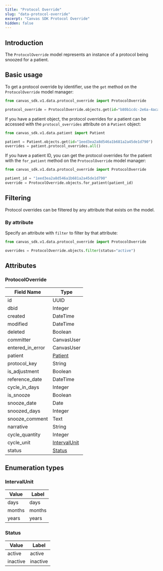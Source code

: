 ```yaml
---
title: "Protocol Override"
slug: "data-protocol-override"
excerpt: "Canvas SDK Protocol Override"
hidden: false
---
```


## Introduction

The `ProtocolOverride` model represents an instance of a protocol being snoozed for a patient.

## Basic usage

To get a protocol override by identifier, use the `get` method on the `ProtocolOverride` model manager:

```python
from canvas_sdk.v1.data.protocol_override import ProtocolOverride

protocol_override = ProtocolOverride.objects.get(id="b80b1cdc-2e6a-4aca-90cc-ebc02e683f35")
```

If you have a patient object, the protocol overrides for a patient can be accessed with the `protocol_overrides` attribute on a `Patient` object:

```python
from canvas_sdk.v1.data.patient import Patient

patient = Patient.objects.get(id="1eed3ea2a8d546a1b681a2a45de1d790")
overrides = patient.protocol_overrides.all()
```

If you have a patient ID, you can get the protocol overrides for the patient with the `for_patient` method on the `ProtocolOverride` model manager:

```python
from canvas_sdk.v1.data.protocol_override import ProtocolOverride

patient_id = "1eed3ea2a8d546a1b681a2a45de1d790"
override = ProtocolOverride.objects.for_patient(patient_id)
```

## Filtering

Protocol overrides can be filtered by any attribute that exists on the model.

### By attribute

Specify an attribute with `filter` to filter by that attribute:

```python
from canvas_sdk.v1.data.protocol_override import ProtocolOverride

overrides = ProtocolOverride.objects.filter(status="active")
```

## Attributes

### ProtocolOverride
| Field Name       | Type                          |
|------------------|-------------------------------|
| id               | UUID                          |
| dbid             | Integer                       |
| created          | DateTime                      |
| modified         | DateTime                      |
| deleted          | Boolean                       |
| committer        | CanvasUser                    |
| entered_in_error | CanvasUser                    |
| patient          | [Patient](/sdk/data-patient/) |
| protocol_key     | String                        |
| is_adjustment    | Boolean                       |
| reference_date   | DateTime                      |
| cycle_in_days    | Integer                       |
| is_snooze        | Boolean                       |
| snooze_date      | Date                          |
| snoozed_days     | Integer                       |
| snooze_comment   | Text                          |
| narrative        | String                        |
| cycle_quantity   | Integer                       |
| cycle_unit       | [IntervalUnit](#intervalunit) |
| status           | [Status](#status)             |

## Enumeration types

### IntervalUnit
| Value  | Label  |
|--------|--------|
| days   | days   |
| months | months |
| years  | years  |

### Status
| Value    | Label    |
|----------|----------|
| active   | active   |
| inactive | inactive |
